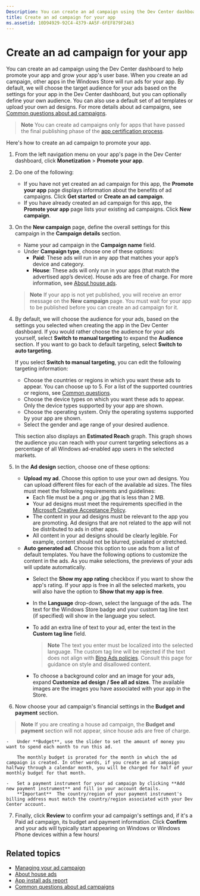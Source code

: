 ```yaml
---
Description: You can create an ad campaign using the Dev Center dashboard to help promote your app and grow your app's user base.
title: Create an ad campaign for your app
ms.assetid: 10D94929-92C4-4379-AA5F-6FEF879F2463
---
```


# Create an ad campaign for your app


You can create an ad campaign using the Dev Center dashboard to help promote your app and grow your app's user base. When you create an ad campaign, other apps in the Windows Store will run ads for your app. By default, we will choose the target audience for your ads based on the settings for your app in the Dev Center dashboard, but you can optionally define your own audience. You can also use a default set of ad templates or upload your own ad designs. For more details about ad campaigns, see [Common questions about ad campaigns](common-questions.md).

> **Note**  You can create ad campaigns only for apps that have passed the final publishing phase of the [app certification process](the-app-certification-process.md).

 

Here's how to create an ad campaign to promote your app.

1.  From the left navigation menu on your app's page in the Dev Center dashboard, click **Monetization** &gt; **Promote your app**.
2.  Do one of the following:

    -   If you have not yet created an ad campaign for this app, the **Promote your app** page displays information about the benefits of ad campaigns. Click **Get started** or **Create an ad campaign**.
    -   If you have already created an ad campaign for this app, the **Promote your app** page lists your existing ad campaigns. Click **New campaign**.

3.  On the **New campaign** page, define the overall settings for this campaign in the **Campaign details** section.
    -   Name your ad campaign in the **Campaign name** field.
    -   Under **Campaign type**, choose one of these options:
        -   **Paid**: These ads will run in any app that matches your app’s device and category.
        -   **House**: These ads will only run in your apps (that match the advertised app’s device). House ads are free of charge. For more information, see [About house ads](about-house-ads.md).

    > **Note**  If your app is not yet published, you will receive an error message on the **New campaign** page. You must wait for your app to be published before you can create an ad campaign for it.
    
4.  By default, we will choose the audience for your ads, based on the settings you selected when creating the app in the Dev Center dashboard. If you would rather choose the audience for your ads yourself, select **Switch to manual targeting** to expand the **Audience** section. If you want to go back to default targeting, select **Switch to auto targeting**.

    If you select **Switch to manual targeting**, you can edit the following targeting information:

    -   Choose the countries or regions in which you want these ads to appear. You can choose up to 5. For a list of the supported countries or regions, see [Common questions](common-questions.md).
    -   Choose the device types on which you want these ads to appear. Only the device types supported by your app are shown.
    -   Choose the operating system. Only the operating systems supported by your app are shown.
    -   Select the gender and age range of your desired audience.

    This section also displays an **Estimated Reach** graph. This graph shows the audience you can reach with your current targeting selections as a percentage of all Windows ad-enabled app users in the selected markets.

5.  In the **Ad design** section, choose one of these options:
    -   **Upload my ad**. Choose this option to use your own ad designs. You can upload different files for each of the available ad sizes. The files must meet the following requirements and guidelines:
        -   Each file must be a .png or .jpg that is less than 2 MB.
        -   Your ad designs must meet the requirements specified in the [Microsoft Creative Acceptance Policy](http://go.microsoft.com/fwlink?LinkId=532595).
        -   The content in your ad designs must be relevant to the app you are promoting. Ad designs that are not related to the app will not be distributed to ads in other apps.
        -   All content in your ad designs should be clearly legible. For example, content should not be blurred, pixelated or stretched.
    -   **Auto generated ad**. Choose this option to use ads from a list of default templates. You have the following options to customize the content in the ads. As you make selections, the previews of your ads will update automatically.
        -   Select the **Show my app rating** checkbox if you want to show the app's rating. If your app is free in all the selected markets, you will also have the option to **Show that my app is free**.
        -   In the **Language** drop-down, select the language of the ads. The text for the Windows Store badge and your custom tag line text (if specified) will show in the language you select.
        -   To add an extra line of text to your ad, enter the text in the **Custom tag line** field.
            > **Note**  The text you enter must be localized into the selected language. The custom tag line will be rejected if the text does not align with [Bing Ads policies](http://go.microsoft.com/fwlink?LinkId=398341). Consult this page for guidance on style and disallowed content.

        -   To choose a background color and an image for your ads, expand **Customize ad design / See all ad sizes**. The available images are the images you have associated with your app in the Store.

6.  Now choose your ad campaign's financial settings in the **Budget and payment** section.
   > **Note**  If you are creating a house ad campaign, the **Budget and payment** section will not appear, since house ads are free of charge.
    
    -   Under **Budget**, use the slider to set the amount of money you want to spend each month to run this ad.

        The monthly budget is prorated for the month in which the ad campaign is created. In other words, if you create an ad campaign halfway through a calendar month, you will be charged for half of your monthly budget for that month.

    -   Set a payment instrument for your ad campaign by clicking **Add new payment instrument** and fill in your account details.
        **Important**  The country/region of your payment instrument's billing address must match the country/region associated with your Dev Center account.
        
7.  Finally, click **Review** to confirm your ad campaign's settings and, if it's a Paid ad campaign, its budget and payment information. Click **Confirm** and your ads will typically start appearing on Windows or Windows Phone devices within a few hours!

## Related topics

* [Managing your ad campaign](managing-your-ad-campaign.md)
* [About house ads](about-house-ads.md)
* [App install ads report](app-install-ads-reports.md)
* [Common questions about ad campaigns](common-questions.md)
 

 






<!--HONumber=Mar16_HO2-->


